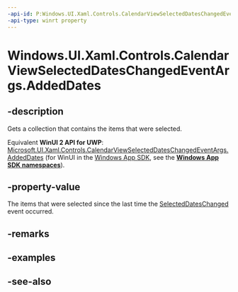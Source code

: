 ```yaml
---
-api-id: P:Windows.UI.Xaml.Controls.CalendarViewSelectedDatesChangedEventArgs.AddedDates
-api-type: winrt property
---
```


<!-- Property syntax
public Windows.Foundation.Collections.IVectorView<Windows.Foundation.DateTime> AddedDates { get; }
-->

# Windows.UI.Xaml.Controls.CalendarViewSelectedDatesChangedEventArgs.AddedDates

## -description
Gets a collection that contains the items that were selected.

Equivalent **WinUI 2 API for UWP**: [Microsoft.UI.Xaml.Controls.CalendarViewSelectedDatesChangedEventArgs.AddedDates](/windows/winui/api/microsoft.ui.xaml.controls.calendarviewselecteddateschangedeventargs.addeddates) (for WinUI in the [Windows App SDK](/windows/apps/windows-app-sdk/), see the **[Windows App SDK namespaces](/windows/windows-app-sdk/api/winrt/)**).

## -property-value
The items that were selected since the last time the [SelectedDatesChanged](calendarview_selecteddateschanged.md) event occurred.

## -remarks

## -examples

## -see-also
